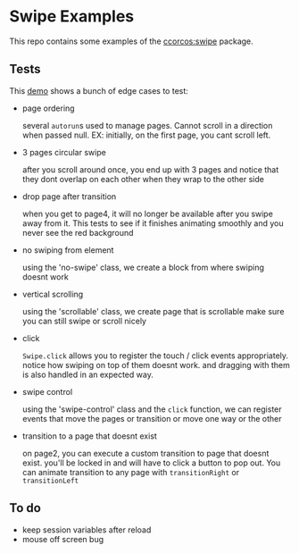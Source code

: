 # Swipe Examples

This repo contains some examples of the [ccorcos:swipe](https://github.com/ccorcos/meteor-swipe/) package.

## Tests

This [demo](swiper.meteor.com) shows a bunch of edge cases to test:

- page ordering

    several `autorun`s used to manage pages. Cannot scroll in a direction
    when passed null. EX: initially, on the first page, you cant scroll left.

- 3 pages circular swipe

    after you scroll around once, you end up with 3 pages
    and notice that they dont overlap on each other when they wrap
    to the other side

- drop page after transition

    when you get to page4, it will no longer be available after you swipe
    away from it. This tests to see if it finishes animating smoothly and you
    never see the red background

- no swiping from element

    using the 'no-swipe' class, we create a block from where swiping doesnt work

- vertical scrolling

    using the 'scrollable' class, we create page that is scrollable
    make sure you can still swipe or scroll nicely

- click

    `Swipe.click` allows you to register the touch / click events appropriately.
    notice how swiping on top of them doesnt work. and dragging with them is also
    handled in an expected way.

- swipe control

    using the 'swipe-control' class and the `click` function, we
    can register events that move the pages or transition or move one
    way or the other

- transition to a page that doesnt exist

    on page2, you can execute a custom transition to page that doesnt exist.
    you'll be locked in and will have to click a button to pop out. You can 
    animate transition to any page with `transitionRight` or `transitionLeft`



## To do
- keep session variables after reload
- mouse off screen bug
